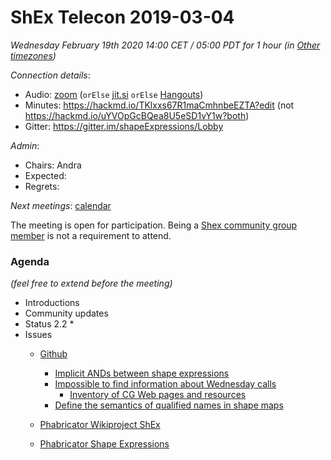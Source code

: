 # ShEx Telecon 2019-03-04

*Wednesday February 19th 2020 14:00 CET / 05:00 PDT for 1 hour (in [Other timezones](https://www.timeanddate.com/worldclock/fixedtime.html?msg=ShEx+CG&iso=202000304T14&p1=195&ah=1))*

*Connection details*:
* Audio: [zoom](https://zoom.us/j/441496948) (`orElse` [jit.si](https://meet.jit.si/ShEx) `orElse` [Hangouts](http://tinyurl.com/ShEx-hangouts))
* Minutes: https://hackmd.io/TKlxxs67R1maCmhnbeEZTA?edit (not https://hackmd.io/uYVOpGcBQea8U5eSD1vY1w?both)
* Gitter: https://gitter.im/shapeExpressions/Lobby

*Admin*:
 * Chairs: Andra
 * Expected: 
 * Regrets: 

*Next meetings*: [calendar](https://calendar.google.com/event?action=TEMPLATE&tmeid=N2VyOGMyYjJnZTVma25qMWhlYWF2YmYycHFfMjAyMDAxMDhUMTMwMDAwWiBtaWNlbGlvLmJlX2FjM2xqNzNqdTA0YTY3OGIwaHRsMXBpamRvQGc&tmsrc=micelio.be_ac3lj73ju04a678b0htl1pijdo%40group.calendar.google.com&scp=ALL)

The meeting is open for participation. Being a [Shex community group member](https://www.w3.org/community/shex/participants) is not a requirement to attend.

### Agenda
*(feel free to extend before the meeting)*

* Introductions
* Community updates
* Status 2.2
	*
* Issues
  * [Github](https://github.com/shexSpec/shex/issues) 
    * [Implicit ANDs between shape expressions](https://github.com/shexSpec/shex/issues/20)
  	* [Impossible to find information about Wednesday calls](https://github.com/shexSpec/shex/issues/97)
  	  * [Inventory of CG Web pages and resources](https://github.com/shexSpec/shex/issues/97#issuecomment-577161031)
  	* [Define the semantics of qualified names in shape maps](https://github.com/shexSpec/shex/issues/95)

  * [Phabricator Wikiproject ShEx](https://phabricator.wikimedia.org/project/view/3356/)

  * [Phabricator Shape Expressions](https://phabricator.wikimedia.org/project/view/3789/)
  
